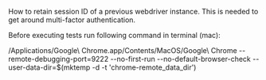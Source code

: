 How to retain session ID of a previous webdriver instance.  This is needed to get around multi-factor authentication.

Before executing tests run following command in terminal (mac):

/Applications/Google\ Chrome.app/Contents/MacOS/Google\ Chrome --remote-debugging-port=9222 --no-first-run --no-default-browser-check --user-data-dir=$(mktemp -d -t 'chrome-remote_data_dir')


